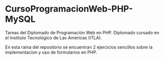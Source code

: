 # CursoProgramacionWeb-PHP-MySQL
Tareas del Diplomado de Programación Web en PHP. Diplomado cursado en el Instituto Tecnológico de Las Américas (ITLA).

En esta rama del repositorio se encuentran 2 ejercicios sencillos sobre la implementacion y uso de formularios en PHP.
